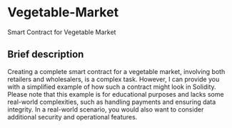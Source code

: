 # Vegetable-Market
Smart Contract for Vegetable Market

## Brief description

Creating a complete smart contract for a vegetable market, involving both retailers and wholesalers, is a complex task. However, I can provide you with a simplified example of how such a contract might look in Solidity. Please note that this example is for educational purposes and lacks some real-world complexities, such as handling payments and ensuring data integrity. In a real-world scenario, you would also want to consider additional security and operational features.
